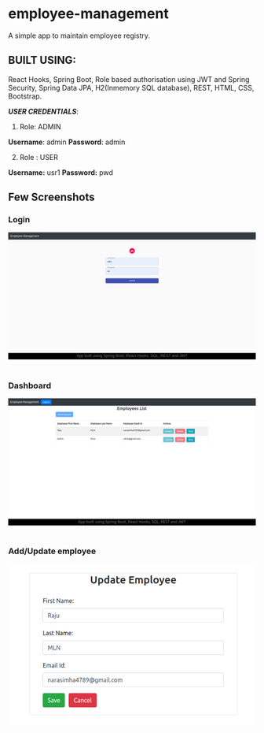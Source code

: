 # employee-management

A simple app to maintain employee registry.

## BUILT USING:
React Hooks, Spring Boot, Role based authorisation using JWT and Spring Security, Spring Data JPA, H2(Inmemory SQL database), REST, HTML, CSS, Bootstrap.


___USER CREDENTIALS___:

1. Role: ADMIN

____Username____: admin
____Password____: admin

2. Role : USER

____Username:____ usr1
____Password:____ pwd

## Few Screenshots

### Login
![image.png](images/employee_1.png)<br><br>

### Dashboard
![image.png](images/employee_2.png)<br><br>

### Add/Update employee
![image.png](images/employee_3.png)<br><br>
